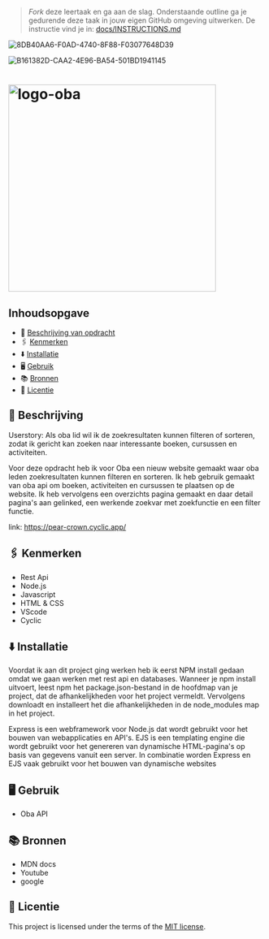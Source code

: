 > _Fork_ deze leertaak en ga aan de slag. Onderstaande outline ga je gedurende deze taak in jouw eigen GitHub omgeving uitwerken. De instructie vind je in: [docs/INSTRUCTIONS.md](docs/INSTRUCTIONS.md)

![8DB40AA6-F0AD-4740-8F88-F03077648D39](https://user-images.githubusercontent.com/94745953/225115348-04fb077c-00cb-4cd6-a8bc-4c70ebdbfa62.jpeg)



![B161382D-CAA2-4E96-BA54-501BD1941145](https://user-images.githubusercontent.com/94745953/225112366-f0792bd9-691b-4346-b039-aea785d36d48.jpeg)






# <img width="408" alt="logo-oba" src="https://user-images.githubusercontent.com/94745953/225242980-92f7cab6-c465-4705-b821-de7962871d18.png">



## Inhoudsopgave

  * 📝 [Beschrijving van opdracht](#beschrijving)
  * 🖇 [Kenmerken](#kenmerken)
  * ⬇️ [Installatie](#installatie)
  * 🖥 [Gebruik](#gebruik)
  * 📚 [Bronnen](#bronnen)
  * 👾 [Licentie](#licentie)

## 📝 Beschrijving
Userstory: Als oba lid wil ik de zoekresultaten kunnen filteren of sorteren, zodat ik gericht kan zoeken naar interessante boeken, cursussen en activiteiten.

Voor deze opdracht heb ik voor Oba een nieuw website gemaakt waar oba leden zoekresultaten kunnen filteren en sorteren. Ik heb gebruik gemaakt van oba api om boeken, activiteiten en cursussen te plaatsen op de website. Ik heb vervolgens een overzichts pagina gemaakt en daar detail pagina's aan gelinked, een werkende zoekvar met zoekfunctie en een filter functie. 

link: https://pear-crown.cyclic.app/

## 🖇 Kenmerken

- Rest Api
- Node.js
- Javascript
- HTML & CSS
- VScode
- Cyclic

## ⬇️ Installatie
Voordat ik aan dit project ging werken heb ik eerst NPM install gedaan omdat we gaan werken met rest api en databases.
Wanneer je npm install uitvoert, leest npm het package.json-bestand in de hoofdmap van je project, dat de afhankelijkheden voor het project vermeldt. Vervolgens downloadt en installeert het die afhankelijkheden in de node_modules map in het project.

Express is een webframework voor Node.js dat wordt gebruikt voor het bouwen van webapplicaties en API's. EJS is een templating engine die wordt gebruikt voor het genereren van dynamische HTML-pagina's op basis van gegevens vanuit een server. In combinatie worden Express en EJS vaak gebruikt voor het bouwen van dynamische websites


## 🖥 Gebruik
- Oba API

## 📚 Bronnen
- MDN docs
- Youtube
- google

## 👾 Licentie

This project is licensed under the terms of the [MIT license](./LICENSE).
